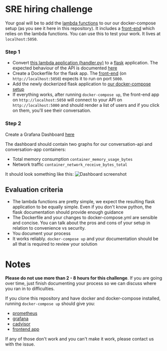 # SRE hiring challenge
Your goal will be to add the [lambda functions](https://github.com/tamediadigital/conversation-echo-api) to our our docker-compose setup (as you see it here in this repository). It includes a [front-end](/conversation-app) which relies on the lambda functions. You can use this to test your work. It lives at `localhost:5050`.

### Step 1
- Convert [this lambda application (handler.py)](https://github.com/tamediadigital/conversation-echo-api) to a [flask](https://palletsprojects.com/p/flask/) application.
The expected behaviour of the API is documented [here](https://petstore.swagger.io/?url=https://raw.githubusercontent.com/tamediadigital/hiring-challenges/master/conversation-frontend-challenge/api.yaml)
- Create a Dockerfile for the flask app. The [front-end](https://github.com/tamediadigital/hiring-challenges/tree/master/sre-hiring-challenge/conversation-app) (on `http://localhost:5050`) expects it to run on port `5000`.
- Add the newly dockerized flask application to [our docker-compose setup](docker-compose.yml)
- If everything works, after running `docker-compose up`, the front-end app on `http://localhost:5050` will connect to your API on `http://localhost:5000` and should render a list of users and if you click on them, you'll see their conversation.

### Step 2
Create a Grafana Dashboard [here](http://localhost:3000)


The dashboard should contain two graphs for our conversation-api and conversation-app containers:
- Total memory consumption `container_memory_usage_bytes`
- Network traffic `container_network_receive_bytes_total`

It should look something like this:
![Dashboard screenshot](https://github.com/tamediadigital/hiring-challenges/blob/master/sre-hiring-challenge/grafana/dashboard-screenshot.png?raw=true)

## Evaluation criteria
- The lambda functions are pretty simple, we expect the resulting flask application to be equally simple. Even if you don't know python, the flask documentation should provide enough guidance
- The Dockerfile and your changes to docker-compose.yml are sensible and concise. You can talk about the pros and cons of your setup in relation to convenience vs security.
- You document your process
- It works reliably. `docker-compose up` and your documentation should be all that is required to review your solution

# Notes
__Please do not use more than 2 - 8 hours for this challenge__. If you are going over time, just finish documenting your process so we can discuss where you ran in to difficulties.


If you clone this repository and have docker and docker-compose installed, running `docker-compose up` should give you:
- [prometheus](http://localhost:9090)
- [grafana](http://localhost:3000)
- [cadvisor](http://localhost:8080)
- [frontend app](http://localhost:5050)

If any of those don't work and you can't make it work, please contact us with the issue.
